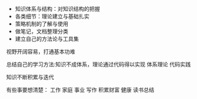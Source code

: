 - 知识体系与结构：对知识结构的把握
- 各类细节：理论建立与基础扎实
- 策略机制的了解与使用
- 做笔记，文档整理分类
- 建立自己的方法论与工具集

视野开阔容易，打通基本功难

总结自己的学习方法:知识不成体系，理论通过代码得以实现
  体系理论
  代码实践

知识不断积累与迭代

有些事要想清楚：
工作
家庭
事业
写作
积累财富
健康
读书总结
